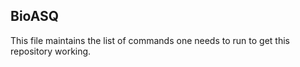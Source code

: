 
## BioASQ

This file maintains the list of commands one needs to run to get this repository working.


